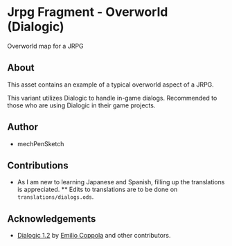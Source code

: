 # Jrpg Fragment - Overworld (Dialogic)
Overworld map for a JRPG

## About
This asset contains an example of a typical overworld aspect of a JRPG.

This variant utilizes Dialogic to handle in-game dialogs. Recommended to those who are using Dialogic in their game projects.

## Author
* mechPenSketch

## Contributions
* As I am new to learning Japanese and Spanish, filling up the translations is appreciated.
** Edits to translations are to be done on `translations/dialogs.ods`.

## Acknowledgements
* [Dialogic 1.2](https://github.com/coppolaemilio/dialogic) by [Emilio Coppola](https://github.com/coppolaemilio) and other contributors.
